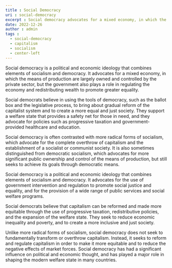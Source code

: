 ```yaml
---
title : Social Democracy
uri : social-democracy
excerpt : Social democracy advocates for a mixed economy, in which the means of production are largely owned and controlled by the private sector, but the government also plays a role in regulating the economy and redistributing wealth to promote greater equality.
date: 2022-12-26
author : admin
tags : 
  - social-democracy
  - capitalism
  - socialism
  - center-left
---
```



Social democracy is a political and economic ideology that combines elements of socialism and democracy. It advocates for a mixed economy, in which the means of production are largely owned and controlled by the private sector, but the government also plays a role in regulating the economy and redistributing wealth to promote greater equality.

Social democrats believe in using the tools of democracy, such as the ballot box and the legislative process, to bring about gradual reform of the capitalist system and to create a more equal and just society. They support a welfare state that provides a safety net for those in need, and they advocate for policies such as progressive taxation and government-provided healthcare and education.

Social democracy is often contrasted with more radical forms of socialism, which advocate for the complete overthrow of capitalism and the establishment of a socialist or communist society. It is also sometimes distinguished from democratic socialism, which advocates for more significant public ownership and control of the means of production, but still seeks to achieve its goals through democratic means.

Social democracy is a political and economic ideology that combines elements of socialism and democracy. It advocates for the use of government intervention and regulation to promote social justice and equality, and for the provision of a wide range of public services and social welfare programs.

Social democrats believe that capitalism can be reformed and made more equitable through the use of progressive taxation, redistributive policies, and the expansion of the welfare state. They seek to reduce economic inequality and poverty, and to create a more inclusive and just society.

Unlike more radical forms of socialism, social democracy does not seek to fundamentally transform or overthrow capitalism. Instead, it seeks to reform and regulate capitalism in order to make it more equitable and to reduce the negative effects of market forces. Social democracy has had a significant influence on political and economic thought, and has played a major role in shaping the modern welfare state in many countries.
